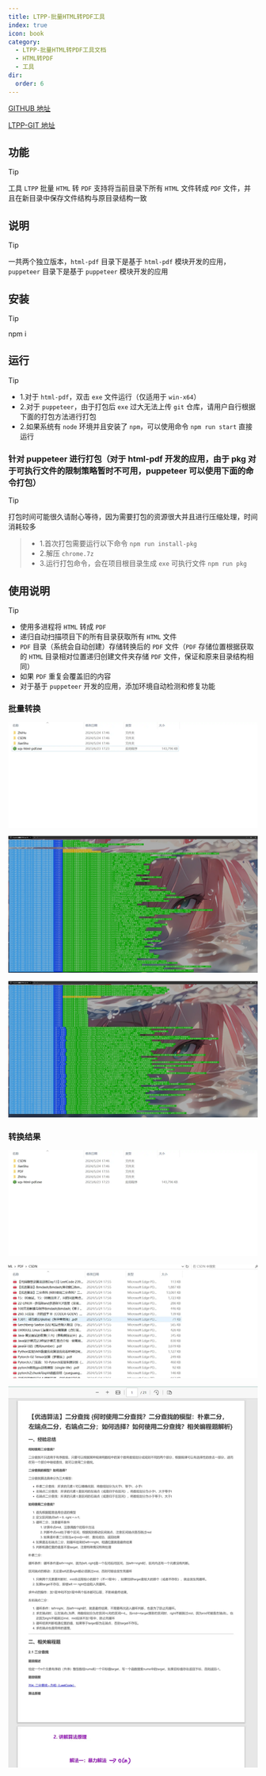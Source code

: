 ```yaml
---
title: LTPP-批量HTML转PDF工具
index: true
icon: book
category:
  - LTPP-批量HTML转PDF工具文档
  - HTML转PDF
  - 工具
dir:
  order: 6
---
```


[GITHUB 地址](https://github.com/ltpp-universe/HTML-PDF)

[LTPP-GIT 地址](https://git.ltpp.vip/root/html-pdf)

<Share colorful />
<Catalog />

## 功能

> [!tip]
> 工具 `LTPP` 批量 `HTML` 转 `PDF` 支持将当前目录下所有 `HTML` 文件转成 `PDF` 文件，并且在新目录中保存文件结构与原目录结构一致

## 说明

> [!tip]
> 一共两个独立版本，`html-pdf` 目录下是基于 `html-pdf` 模块开发的应用，`puppeteer` 目录下是基于 `puppeteer` 模块开发的应用

## 安装

> [!tip]
> npm i

## 运行

> [!tip]
>
> - 1.对于 `html-pdf`，双击 `exe` 文件运行（仅适用于 `win-x64`）
> - 2.对于 `puppeteer`，由于打包后 `exe` 过大无法上传 `git` 仓库，请用户自行根据下面的打包方法进行打包
> - 2.如果系统有 `node` 环境并且安装了 `npm`，可以使用命令 `npm run start` 直接运行

### 针对 puppeteer 进行打包（对于 html-pdf 开发的应用，由于 pkg 对于可执行文件的限制策略暂时不可用，puppeteer 可以使用下面的命令打包）

> [!tip]
> 打包时间可能很久请耐心等待，因为需要打包的资源很大并且进行压缩处理，时间消耗较多

> - 1.首次打包需要运行以下命令 `npm run install-pkg`
> - 2.解压 `chrome.7z`
> - 3.运行打包命令，会在项目根目录生成 `exe` 可执行文件 `npm run pkg`

## 使用说明

> [!tip]
>
> - 使用多进程将 `HTML` 转成 `PDF`
> - 递归自动扫描项目下的所有目录获取所有 `HTML` 文件
> - `PDF` 目录（系统会自动创建）存储转换后的 `PDF` 文件（`PDF` 存储位置根据获取的 `HTML` 目录相对位置递归创建文件夹存储 `PDF` 文件，保证和原来目录结构相同）
> - 如果 `PDF` 重复会覆盖旧的内容
> - 对于基于 `puppeteer` 开发的应用，添加环境自动检测和修复功能

### 批量转换

![](markdown-images/image.png)

![](markdown-images/image-1.png)

![](markdown-images/image-2.png)

### 转换结果

![](markdown-images/image-3.png)

![](markdown-images/image-4.png)

![](markdown-images/image-5.png)

